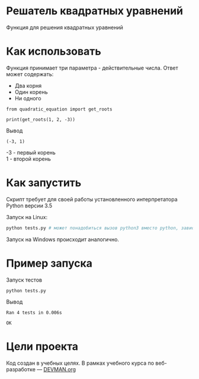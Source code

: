 # Решатель квадратных уравнений

Функция для решения квадратных уравнений

# Как использовать
Функция принимает три параметра - действительные числа.
Ответ может содержать:
- Два корня
- Один корень
- Ни одного
```
from quadratic_equation import get_roots

print(get_roots(1, 2, -3))
```
Вывод
```
(-3, 1)
```
-3 - первый корень<br>
1 - второй корень

# Как запустить

Скрипт требует для своей работы установленного интерпретатора Python версии 3.5

Запуск на Linux:

```bash
python tests.py # может понадобиться вызов python3 вместо python, зависит от настроек операционной системы
```

Запуск на Windows происходит аналогично.

# Пример запуска
Запуск тестов

```
python tests.py
```
Вывод
```
Ran 4 tests in 0.006s

OK
```
# Цели проекта

Код создан в учебных целях. В рамках учебного курса по веб-разработке ― [DEVMAN.org](https://devman.org)

